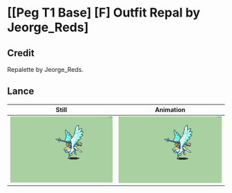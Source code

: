 # [\[Peg T1 Base\] \[F\] Outfit Repal by Jeorge_Reds]

## Credit

Repalette by Jeorge_Reds.
	
## Lance

| Still | Animation |
| :---: | :-------: |
| ![Lance still](./Lance_000.png) | ![Lance animation](./Lance.gif) |
